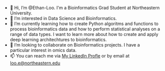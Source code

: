 - 👋 Hi, I’m @Ethan-Loo. I'm a Bioinformatics Grad Student at Northeastern University.
- 👀 I’m interested in Data Science and Bioinformatics.
- 🌱 I’m currently learning how to create Python algoritms and functions to process bioinformatics data and how to perform statistical analyses on a range of data types.
I want to learn more about how to create and apply deep learning architechtures to bioinformatics.
- 💞️ I’m looking to collaborate on Bioinformatics projects. I have a particular interest in omics data.
- 📫 You can reach me via [My LinkedIn Profle](https://www.linkedin.com/in/ethan-loo/) or by email at <loo.e@northeastern.edu>

<!---
Ethan-Loo/Ethan-Loo is a ✨ special ✨ repository because its `README.md` (this file) appears on your GitHub profile.
You can click the Preview link to take a look at your changes.
--->
